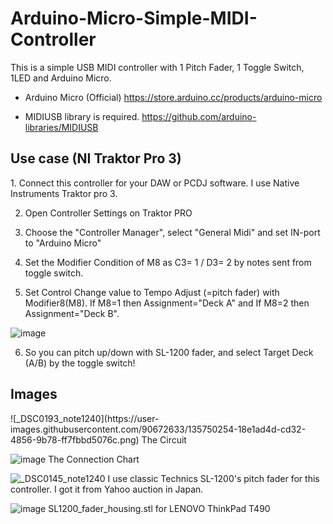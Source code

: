 # Arduino-Micro-Simple-MIDI-Controller

This is a simple USB MIDI controller with 1 Pitch Fader, 1 Toggle Switch, 1LED and Arduino Micro.

- Arduino Micro (Official)
https://store.arduino.cc/products/arduino-micro

- MIDIUSB library is required.
https://github.com/arduino-libraries/MIDIUSB

<h2>Use case (NI Traktor Pro 3)</h2>
1. Connect this controller for your DAW or PCDJ software. I use Native Instruments Traktor pro 3.

2. Open Controller Settings on Traktor PRO

3. Choose the "Controller Manager", select "General Midi" and set IN-port to "Arduino Micro"

4. Set the Modifier Condition of M8 as C3= 1 / D3= 2 by notes sent from toggle switch.

5. Set Control Change value to Tempo Adjust (=pitch fader) with Modifier8(M8). If M8=1 then Assignment="Deck A" and If M8=2 then Assignment="Deck B".

![image](https://user-images.githubusercontent.com/90672633/133881995-55ecfdb2-9e8d-4911-8a8c-e6558d207940.png)

6. So you can pitch up/down with SL-1200 fader, and select Target Deck (A/B) by the toggle switch!


<h2>Images</h2>
![_DSC0193_note1240](https://user-images.githubusercontent.com/90672633/135750254-18e1ad4d-cd32-4856-9b78-ff7fbbd5076c.png)
The Circuit

![image](https://user-images.githubusercontent.com/90672633/135750316-cababafb-a1ab-40b3-ba5e-fc20f714d0f0.png)
The Connection Chart

![_DSC0145_note1240](https://user-images.githubusercontent.com/90672633/133880514-f1708564-df05-4910-871c-7db03b5481d5.png)
I use classic Technics SL-1200's pitch fader for this controller. I got it from Yahoo auction in Japan.

![image](https://user-images.githubusercontent.com/90672633/134456525-8ea36424-b2dc-4b7f-b3a7-70c5821351e0.png)
SL1200_fader_housing.stl for LENOVO ThinkPad T490

